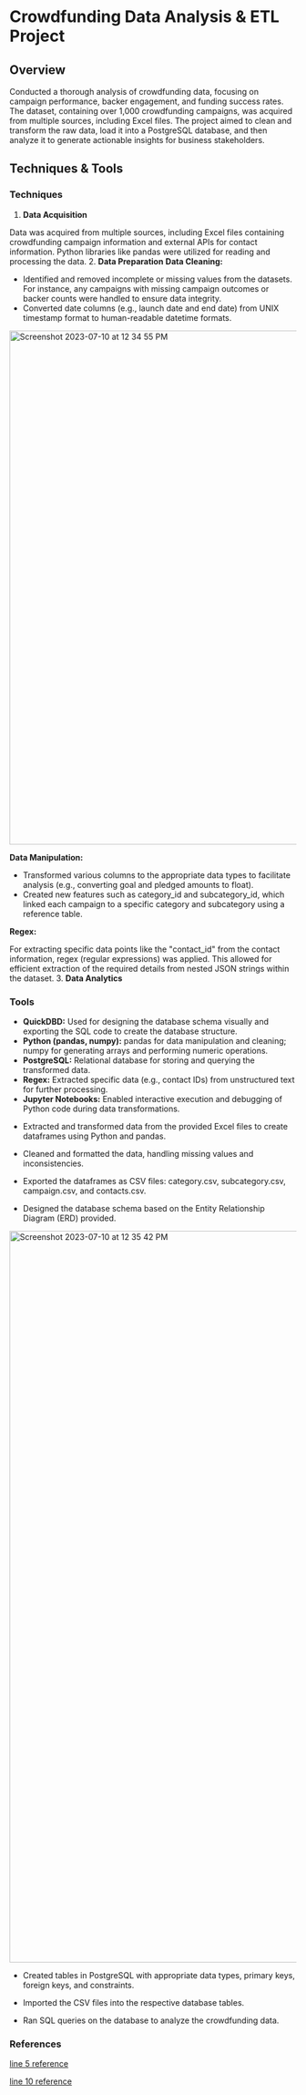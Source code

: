 # Crowdfunding Data Analysis & ETL Project

## Overview
Conducted a thorough analysis of crowdfunding data, focusing on campaign performance, backer engagement, and funding success rates. The dataset, containing over 1,000 crowdfunding campaigns, was acquired from multiple sources, including Excel files. The project aimed to clean and transform the raw data, load it into a PostgreSQL database, and then analyze it to generate actionable insights for business stakeholders.

## Techniques & Tools
### Techniques
1. **Data Acquisition**

Data was acquired from multiple sources, including Excel files containing crowdfunding campaign information and external APIs for contact information. Python libraries like pandas were utilized for reading and processing the data.
2. **Data Preparation**
**Data Cleaning:**
* Identified and removed incomplete or missing values from the datasets. For instance, any campaigns with missing campaign outcomes or backer counts were handled to ensure data integrity.
* Converted date columns (e.g., launch date and end date) from UNIX timestamp format to human-readable datetime formats.

<img width="902" alt="Screenshot 2023-07-10 at 12 34 55 PM" src="https://github.com/m-janssens-boop/Crowdfunding_ETL/assets/127706155/87743cc5-e8a1-49b2-89a4-770226cadaaa">

**Data Manipulation:** 
* Transformed various columns to the appropriate data types to facilitate analysis (e.g., converting goal and pledged amounts to float).
* Created new features such as category_id and subcategory_id, which linked each campaign to a specific category and subcategory using a reference table.

**Regex:** 

For extracting specific data points like the "contact_id" from the contact information, regex (regular expressions) was applied. This allowed for efficient extraction of the required details from nested JSON strings within the dataset.
3. **Data Analytics**

### Tools
* **QuickDBD:** Used for designing the database schema visually and exporting the SQL code to create the database structure.
* **Python (pandas, numpy):** pandas for data manipulation and cleaning; numpy for generating arrays and performing numeric operations.
* **PostgreSQL:** Relational database for storing and querying the transformed data.
* **Regex:** Extracted specific data (e.g., contact IDs) from unstructured text for further processing.
* **Jupyter Notebooks:** Enabled interactive execution and debugging of Python code during data transformations.


- Extracted and transformed data from the provided Excel files to create dataframes using Python and pandas.

- Cleaned and formatted the data, handling missing values and inconsistencies.
  


- Exported the dataframes as CSV files: category.csv, subcategory.csv, campaign.csv, and contacts.csv.

- Designed the database schema based on the Entity Relationship Diagram (ERD) provided.

<img width="1284" alt="Screenshot 2023-07-10 at 12 35 42 PM" src="https://github.com/m-janssens-boop/Crowdfunding_ETL/assets/127706155/aa8a16aa-728e-4492-8bd6-c2c69140e092">

- Created tables in PostgreSQL with appropriate data types, primary keys, foreign keys, and constraints.

- Imported the CSV files into the respective database tables.

- Ran SQL queries on the database to analyze the crowdfunding data.

### References ###

[line 5 reference](https://sparkbyexamples.com/pandas/pandas-split-column/#:~:text=In%20Pandas%2C%20the%20apply(),to%20split%20into%20two%20columns)

[line 10 reference](https://stackoverflow.com/questions/2050637/appending-the-same-string-to-a-list-of-strings-in-python)
